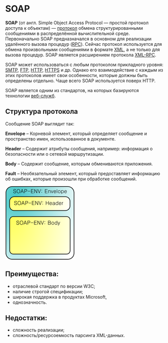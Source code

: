 # SOAP

**SOAP** (от англ. Simple Object Access Protocol — простой протокол доступа к объектам) — [протокол](https://ru.wikipedia.org/wiki/%D0%A1%D0%B5%D1%82%D0%B5%D0%B2%D0%BE%D0%B9\_%D0%BF%D1%80%D0%BE%D1%82%D0%BE%D0%BA%D0%BE%D0%BB) обмена структурированными сообщениями в распределённой вычислительной среде. Первоначально SOAP предназначался в основном для реализации удалённого вызова процедур ([RPC](https://ru.wikipedia.org/wiki/Remote\_Procedure\_Call)). Сейчас протокол используется для обмена произвольными сообщениями в формате [XML](https://ru.wikipedia.org/wiki/XML), а не только для вызова процедур. SOAP является расширением протокола [XML-RPC](https://ru.wikipedia.org/wiki/XML-RPC).

SOAP может использоваться с любым протоколом прикладного уровня: [SMTP](https://ru.wikipedia.org/wiki/SMTP), [FTP](https://ru.wikipedia.org/wiki/FTP), [HTTP](https://ru.wikipedia.org/wiki/HTTP), [HTTPS](https://ru.wikipedia.org/wiki/HTTPS) и др. Однако его взаимодействие с каждым из этих протоколов имеет свои особенности, которые должны быть определены отдельно. Чаще всего SOAP используется поверх HTTP.

SOAP является одним из стандартов, на которых базируются технологии [веб-служб](basics-http.md#chto-takoe-veb-servisy).

## Структура протокола

Сообщение SOAP выглядит так:

**Envelope** – Корневой элемент, который определяет сообщение и пространство имен, использованное в документе.&#x20;

**Header** – Содержит атрибуты сообщения, например: информация о безопасности или о сетевой маршрутизации.

**Body** – Содержит сообщение, которым обмениваются приложения.

**Fault** – Необязательный элемент, который предоставляет информацию об ошибках, которые произошли при обработке сообщений.

![](<../.gitbook/assets/image (7).png>)

## Преимущества:

* отраслевой стандарт по версии W3C;
* наличие строгой спецификации;
* широкая поддержка в продуктах Microsoft,
* однозначность.

## Недостатки:

* сложность реализации;
* сложность/ресурсоемкость парсинга XML-данных.
